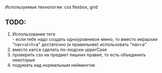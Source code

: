 Используемые технологии:
css flexbox, grid

## TODO:

1. Использование тега <nav> - если тебе надо создать одноуровневое меню, то вместо иерархии "nav>ul>li>a" достаточно (и правильнее) использовать "nav>a"
2. вместо капса сделать по-людски upperCase
3. проверить css на предмет лишних правил, то есть объединить некоторые
4. подумать над нормальным неймингом